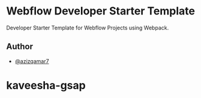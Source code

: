 # Webflow Developer Starter Template

Developer Starter Template for Webflow Projects using Webpack.

## Author

- [@azizqamar7](https://www.github.com/azizqamar7)
# kaveesha-gsap
